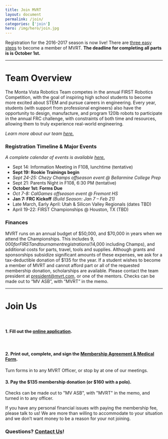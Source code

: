 ```yaml
---
title: Join MVRT
layout: document
permalink: /join/
categories: ['join']
hero: /img/hero/join.jpg
---
```


Registration for the 2016-2017 season is now live!
There are [three easy steps](#join-us) to become a member of MVRT.
**The deadline for completing all parts is is October 1st.**

-----

# Team Overview
The Monta Vista Robotics Team competes in the annual FIRST Robotics Competition, with the goal of inspiring high school students to become more excited about STEM and pursue careers in engineering. Every year, students (with support from professional engineers) also have the opportunity to design, manufacture, and program 120lb robots to participate in the annual FRC challenge, with constraints of both time and resources, allowing them to truly experience real-world engineering.

*Learn more about our team [here.](/about)*

### Registration Timeline & Major Events
*A complete calendar of events is available [here.](/events)*

- Sept 14: Information Meeting in F108, lunchtime (tentative)
- **Sept 19: Rookie Trainings begin**
- *Sept 24-25: Chezy Champs offseason event @ Bellarmine College Prep*
- Sept 21: Parents Night in F108, 6:30 PM (tentative)
- **October 1st: Forms Due**
- *Oct 7-8: CalGames offseason event @ Fremont HS*
- **Jan 7: FRC Kickoff** *(Build Season: Jan 7 – Feb 21)*
- Late March, Early April: Utah & Silicon Valley Regionals (dates TBD)
- April 19-22: FIRST Championships @ Houston, TX (TBD)

### Finances
MVRT runs on an annual budget of $50,000, and $70,000 in years when we attend the Championships. This includes $9,000 for FIRST and tournament registrations ($14,000 including Champs), and additional costs for parts, travel, tools and supplies. Although grants and sponsorships subsidize significant amounts of these expenses, we ask for a tax-deductible donation of $135 for the year. If a student wishes to become a member of MVRT and cannot afford part or all of the requested membership donation, scholarships are available. Please contact the team president at president@mvrt.com, or one of the mentors. Checks can be made out to “MV ASB”, with “MVRT” in the memo.

-----

# Join Us
<br>

#### 1. Fill out the [online application][1].
<br>

#### 2. Print out, complete, and sign the [Membership Agreement & Medical Form][2].

Turn forms in to any MVRT Officer, or stop by at one of our meetings.

#### 3. Pay the $135 membership donation (or $160 with a polo).

Checks can be made out to "MV ASB", with "MVRT" in the memo, and turned in to any officer.

If you have any personal financial issues with paying the membership fee, please talk to us!
We are more than willing to accommodate to your situation and we don’t want money to be a reason for your not joining.

### Questions? [Contact Us][3]!

[1]: /join/survey.html
[2]: /join/membership-forms.pdf
[3]: mailto:mvrt@mvrt.com

